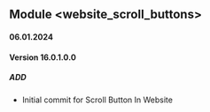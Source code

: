 ## Module <website_scroll_buttons>

#### 06.01.2024
#### Version 16.0.1.0.0
##### ADD

- Initial commit for Scroll Button In Website
